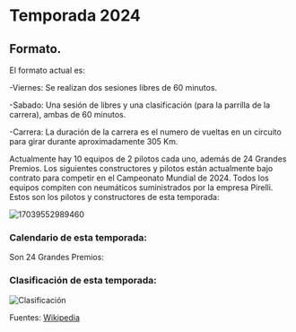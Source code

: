 # Temporada 2024

## Formato.

El formato actual es:

-Viernes: Se realizan dos sesiones libres de 60 minutos.

-Sabado: Una sesión de libres y una clasificación (para la parrilla de la carrera), ambas de 60 minutos.

-Carrera: La duración de la carrera es el numero de vueltas en un circuito para girar durante aproximadamente 305 Km.

Actualmente hay 10 equipos de 2 pilotos cada uno, además de 24 Grandes Premios.
Los siguientes constructores y pilotos están actualmente bajo contrato para competir en el Campeonato Mundial de 2024.
Todos los equipos compiten con neumáticos suministrados por la empresa Pirelli.
Estos son los pilotos y constructores de esta temporada:


![17039552989460](https://github.com/user-attachments/assets/27d0a407-5d63-4760-b612-b25113a80fbe)



### Calendario de esta temporada:

Son 24 Grandes Premios:






###  Clasificación de esta temporada:


![Clasificación](https://github.com/user-attachments/assets/69911c43-d9ad-4b9e-9299-2d60910d43a3)


Fuentes: <a href="https://es.wikipedia.org/wiki/F%C3%B3rmula_1">Wikipedia</a>



